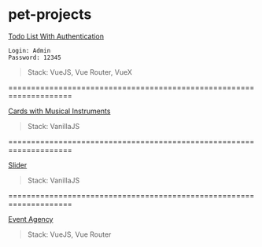# pet-projects

[Todo List With Authentication](https://tourmaline-tulumba-2f451d.netlify.app/login)

```
Login: Admin 
Password: 12345
```

>Stack: VueJS, Vue Router, VueX

====================================================================

[Cards with Musical Instruments](https://chipper-creponne-6a62f7.netlify.app/)
>Stack: VanillaJS

====================================================================

[Slider](https://venerable-mandazi-f7e883.netlify.app/)
>Stack: VanillaJS

====================================================================

[Event Agency](https://chic-cucurucho-5762db.netlify.app/)
>Stack: VueJS, Vue Router
